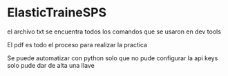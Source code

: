 # ElasticTraineSPS
el archivo txt se encuentra todos los comandos que se usaron en dev tools 

El pdf es todo el proceso para realizar la practica 

Se puede automatizar con python solo que no pude configurar la api keys solo pude dar de alta una llave 
